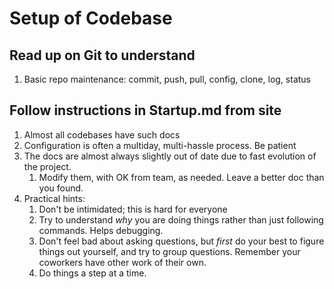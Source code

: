 # Setup of Codebase

## Read up on Git to understand
 1. Basic repo maintenance: commit, push, pull, config, clone, log, status

## Follow instructions in Startup.md from site
 1. Almost all codebases have such docs
 2. Configuration is often a multiday, multi-hassle process.  Be patient
 3. The docs are almost always slightly out of date due to fast evolution of the project.
	1. Modify them, with OK from team, as needed.  Leave a better doc than you found.
 4. Practical hints:
	 1. Don't be intimidated; this is hard for everyone
	 2. Try to understand *why* you are doing things rather than just following commands.  Helps debugging.
	 3. Don't feel bad about asking questions, but *first* do your best to figure things out yourself, and try to group questions.  Remember your coworkers have other work of their own.
	 4. Do things a step at a time.
